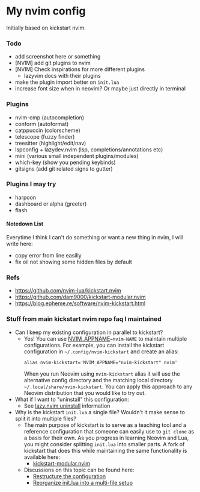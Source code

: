 # My nvim config
Initially based on kickstart nvim.

### Todo
- add screenshot here or something
- [NVIM] add git plugins to nvim
- [NVIM] Check inspirations for more different plugins
    - lazyvim docs with their plugins
- make the plugin import better on `init.lua`
- increase font size when in neovim? Or maybe just directly in terminal

### Plugins
- nvim-cmp (autocompletion)
- conform (autoformat)
- catppuccin (colorscheme)
- telescope (fuzzy finder)
- treesitter (highlight/edit/nav)
- lspconfig + lazydev.nvim (lsp, completions/annotations etc)
- mini (various small independent plugins/modules)
- which-key (show you pending keybinds)
- gitsigns (add git related signs to gutter)

### Plugins I may try
- harpoon
- dashboard or alpha (greeter)
- flash

#### Notedown List
Everytime I think I can't do something or want a new thing in nvim, I will write here:
- copy error from line easilly
- fix oil not showing some hidden files by default

### Refs
- https://github.com/nvim-lua/kickstart.nvim
- https://github.com/dam9000/kickstart-modular.nvim
- https://blog.epheme.re/software/nvim-kickstart.html

### Stuff from main kickstart nvim repo faq I maintained
* Can I keep my existing configuration in parallel to kickstart?
  * Yes! You can use [NVIM_APPNAME](https://neovim.io/doc/user/starting.html#%24NVIM_APPNAME)`=nvim-NAME`
    to maintain multiple configurations. For example, you can install the kickstart
    configuration in `~/.config/nvim-kickstart` and create an alias:
    ```
    alias nvim-kickstart='NVIM_APPNAME="nvim-kickstart" nvim'
    ```
    When you run Neovim using `nvim-kickstart` alias it will use the alternative
    config directory and the matching local directory
    `~/.local/share/nvim-kickstart`. You can apply this approach to any Neovim
    distribution that you would like to try out.
* What if I want to "uninstall" this configuration:
  * See [lazy.nvim uninstall](https://github.com/folke/lazy.nvim#-uninstalling) information
* Why is the kickstart `init.lua` a single file? Wouldn't it make sense to split it into multiple files?
  * The main purpose of kickstart is to serve as a teaching tool and a reference
    configuration that someone can easily use to `git clone` as a basis for their own.
    As you progress in learning Neovim and Lua, you might consider splitting `init.lua`
    into smaller parts. A fork of kickstart that does this while maintaining the
    same functionality is available here:
    * [kickstart-modular.nvim](https://github.com/dam9000/kickstart-modular.nvim)
  * Discussions on this topic can be found here:
    * [Restructure the configuration](https://github.com/nvim-lua/kickstart.nvim/issues/218)
    * [Reorganize init.lua into a multi-file setup](https://github.com/nvim-lua/kickstart.nvim/pull/473)
